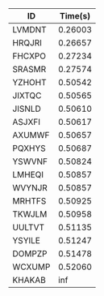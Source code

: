 |ID|Time(s)|
|-|-|
|LVMDNT|0.26003|
|HRQJRI|0.26657|
|FHCXPO|0.27234|
|SRASMR|0.27574|
|YZHOHT|0.50542|
|JIXTQC|0.50565|
|JISNLD|0.50610|
|ASJXFI|0.50617|
|AXUMWF|0.50657|
|PQXHYS|0.50687|
|YSWVNF|0.50824|
|LMHEQI|0.50857|
|WVYNJR|0.50857|
|MRHTFS|0.50925|
|TKWJLM|0.50958|
|UULTVT|0.51135|
|YSYILE|0.51247|
|DOMPZP|0.51478|
|WCXUMP|0.52060|
|KHAKAB|inf|
